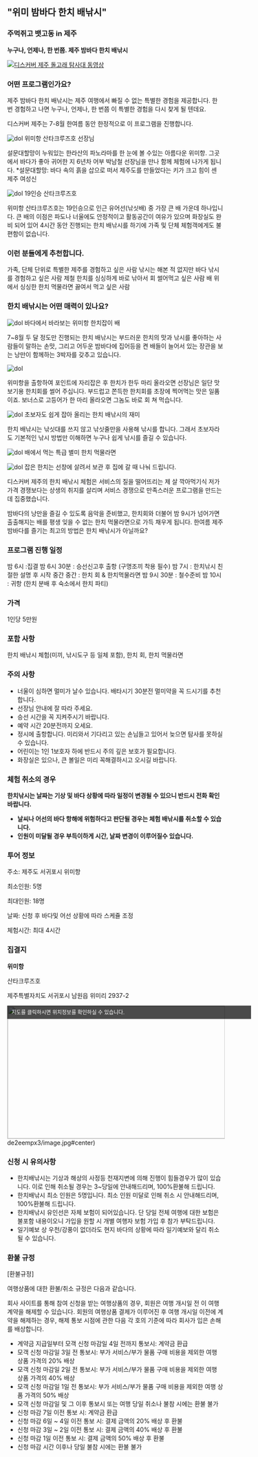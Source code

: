 

## "위미 밤바다 한치 배낚시"
### 주먹쥐고 뱃고동 in 제주

**누구나, 언제나, 한 번쯤. 제주 밤바다 한치 배낚시**

[![디스커버 제주 돌고래 탐사대 동영상](https://img.youtube.com/vi/70T_BBL1tH8/0.jpg)](https://www.youtube.com/watch?v=70T_BBL1tH8)

### 어떤 프로그램인가요?

제주 밤바다 한치 배낚시는 제주 여행에서 빠질 수 없는 특별한 경험을 제공합니다.
한 번 경험하고 나면 누구나, 언제나, 한 번쯤 이 특별한 경험을 다시 찾게 될 텐데요.

디스커버 제주는 7-8월 한여름 동안 한정적으로 이 프로그램을 진행합니다.



![dol](https://s5.postimg.org/3mzlvpgon/image.jpg#center)
위미항 산타크루즈호 선장님





설문대할망이 누워있는 한라산의 파노라마를 한 눈에 볼 수있는 아름다운 위미항.
그곳에서 바다가 좋아 귀어한 지 6년차 어부 박남철 선장님을 만나 함께 체험에 나가게 됩니다.
*설문대할망: 바다 속의 흙을 삽으로 떠서 제주도를 만들었다는 키가 크고 힘이 센 제주 여성신

![dol](https://s5.postimg.org/a38klsp87/image.jpg#center)
19인승 산타크루즈호



위미항 산타크루즈호는 19인승으로 인근 유어선(낚싯배) 중 가장 큰 배 가운데 하나입니다. 
큰 배의 이점은 파도나 너울에도 안정적이고 활동공간이 여유가 있으며 화장실도 완비 되어 있어 
4시간 동안 진행되는 한치 배낚시를 하기에 가족 및 단체 체험객에게도 불편함이 없습니다. 


### 이런 분들에게 추천합니다.

가족, 단체 단위로 특별한 제주를 경험하고 싶은 사람
낚시는 해본 적 없지만 바다 낚시를 경험하고 싶은 사람
제철 한치를 싱싱하게 바로 낚아서 회 썰어먹고 싶은 사람
배 위에서 싱싱한 한치 먹물라면 끓여서 먹고 싶은 사람

### 한치 배낚시는 어떤 매력이 있나요?

![dol](https://s5.postimg.org/6pvqlc69j/image.jpg#center)
바다에서 바라보는 위미항 한치잡이 배


 
7~8월 두 달 정도만 진행되는 한치 배낚시는 부드러운 한치의 맛과 낚시를 좋아하는 사람들이 말하는 손맛, 
그리고 어두운 밤바다에 집어등을 켠 배들이 늘어서 있는 장관을 보는 낭만이 함께하는 3박자를 갖추고 있습니다. 

![dol](https://s5.postimg.org/70394okvr/image.jpg#center)

위미항을 출항하여 포인트에 자리잡은 후 한치가 한두 마리 올라오면 선장님은 일단 맛보기용 한치회를 썰어 주십니다. 
부드럽고 쫀득한 한치회를 초장에 찍어먹는 맛은 일품이죠. 
보너스로 고등어가 한 마리 올라오면 그놈도 바로 회 쳐 먹습니다. 

![dol](https://s5.postimg.org/idpsfvvef/image.jpg#center)
초보자도 쉽게 잡아 올리는 한치 배낚시의 재미




한치 배낚시는 낚싯대를 쓰지 않고 낚싯줄만을 사용해 낚시를 합니다.
그래서 초보자라도 기본적인 낚시 방법만 이해하면 누구나 쉽게 낚시를 즐길 수 있습니다.

![dol](https://s5.postimg.org/kxq0nq8c7/image.jpg#center)
배에서 먹는 특급 별미 한치 먹물라면




![dol](https://s5.postimg.org/7uue4gi47/image.jpg#center)
잡은 한치는 선창에 살려서 보관 후 집에 갈 때 나눠 드립니다.




디스커버 제주의 한치 배낚시 체험은 서비스의 질을 떨어뜨리는 제 살 깍아먹기식 저가 가격 경쟁보다는 
상생의 취지를 살리며 서비스 경쟁으로 만족스러운 프로그램을 만드는데 집중했습니다.  

밤바다의 낭만을 즐길 수 있도록 음악을 준비했고, 
한치회와 더불어 밤  9시가 넘어가면 출출해지는 배를 평생 잊을 수 없는 한치 먹물라면으로 가득 채우게 됩니다.
한여름 제주 밤바다를 즐기는 최고의 방법은 한치 배낚시가 아닐까요?


### 프로그램 진행 일정
밤 6시 :집결 
밤 6시 30분 : 승선신고후 출항 (구명조끼 착용 필수) 
밤 7시 : 한치낚시 친절한 설명 후 시작
중간 중간 : 한치 회 & 한치먹물라면 
밤 9시 30분 : 철수준비 
밤 10시 : 귀항 (한치 분배 후 숙소에서 한치 파티) 

### 가격
1인당 5만원

### 포함 사항
한치 배낚시 체험(미끼, 낚시도구 등 일체 포함), 한치 회, 한치 먹물라면

### 주의 사항
  - 너울이 심하면 멀미가 날수 있습니다. 배타시기 30분전 멀미약을 꼭 드시기를 추천합니다.
  - 선장님 안내에 잘 따라 주세요.
  - 승선 시간을 꼭 지켜주시기 바랍니다. 
  - 예약 시간 20분전까지 오세요.
  - 정시에 출항합니다. 미리와서 기다리고 있는 손님들고 있어서 늦으면 탐사를 못하실 수 있습니다.
  - 어린이는 1인 1보호자 하에 반드시 주의 깊은 보호가 필요합니다.
  - 화장실은 있으나, 큰 볼일은 미리 꼭해결하시고 오시길 바랍니다.

### 체험 취소의 경우
**한치낚시는 날짜는 기상 및 바다 상황에 따라 일정이 변경될 수 있으니 반드시 전화 확인 바랍니다.**

* **날씨나 어선의 바다 항해에 위험하다고 판단될 경우는 체험 배낚시를 취소할 수 있습니다.**
* **인원이 미달될 경우 부득이하게 시간, 날짜 변경이 이루어질수 있습니다.**

### 투어 정보
주소: 제주도 서귀포시 위미항

최소인원: 5명

최대인원: 18명

날짜: 신청 후 바다및 어선 상황에 따라 스케쥴 조정

체험시간: 최대 4시간

### 집결지

**위미항**

산타크루즈호

제주특별자치도 서귀포시 남원읍 위미리 2937-2 

<a href="http://map.daum.net/?urlX=420543&urlY=-61677&urlLevel=3&map_type=TYPE_MAP&map_hybrid=false&SHOWMARK=true" target="_blank"><span style="background:#000;position:absolute;width:557px;opacity:.7;filter:alpha(opacity=70);color:#fff;overflow:hidden;font:12px/1.5 Dotum, '돋움', sans-serif;text-decoration:none;padding:7px 0px 0px 10px; height: 24px;">지도를 클릭하시면 위치정보를 확인하실 수 있습니다.</span><img width="565" height="308" src="http://map2.daum.net/map/mapservice?MX=420543&MY=-61677&SCALE=2.5&IW=565&IH=308&COORDSTM=WCONGNAMUL" style="border:1px solid #ccc"></a>
de2eempx3/image.jpg#center)


### 신청 시 유의사항
- 한치배낚시는 기상과 해상의 사정등 천재지변에 의해 진행이 힘들경우가 많이 있습니다.
이로 인해 취소될 경우는 3~당일에 안내해드리며, 100%환불해 드립니다.
- 한치배낚시 최소 인원은 5명입니다. 최소 인원 미달로 인해 취소 시 안내해드리며, 100%환불해 드립니다.
- 한치배낚시 유인선은 자체 보험이 되어있습니다. 단 당일 전체 여행에 대한 보험은 불포함 내용이오니 가입을 원할 시 개별 여행자 보험 가입 후 참가 부탁드립니다.
- 일기예보 상 우천/강풍이 없더라도 현지 바다의 상황에 따라 일기예보와 달리 취소될 수 있습니다.

### 환불 규정
[환불규정]

여행상품에 대한 환불/취소 규정은 다음과 같습니다.

회사 사이트를 통해 참여 신청을 받는 여행상품의 경우, 회원은 여행 개시일 전 이 여행 계약을 해제할 수 있습니다. 회원의 여행상품 결제가 이루어진 후 여행 개시일 이전에 계약을 해제하는 경우, 해제 통보 시점에 관한 다음 각 호의 기준에 따라 회사가 입은 손해를 배상합니다.

* 계약금 지급일부터 모객 신청 마감일 4일 전까지 통보시: 계약금 환급
* 모객 신청 마감일 3일 전 통보시: 부가 서비스/부가 물품 구매 비용을 제외한 여행 상품 가격의 20% 배상
* 모객 신청 마감일 2일 전 통보시: 부가 서비스/부가 물품 구매 비용을 제외한 여행 상품 가격의 40% 배상
* 모객 신청 마감일 1일 전 통보시: 부가 서비스/부가 물품 구매 비용을 제외한 여행 상품 가격의 50% 배상
* 모객 신청 마감일 및 그 이후 통보시 또는 여행 당일 취소나 불참 시에는 환불 불가
* 신청 마감 7일 이전 통보 시: 계약금 환급 
* 신청 마감 6일 ~ 4일 이전 통보 시: 결제 금액의 20% 배상 후 환불 
* 신청 마감 3일 ~ 2일 이전 통보 시: 결제 금액의 40% 배상 후 환불 
* 신청 마감 1일 이전 통보 시: 결제 금액의 50% 배상 후 환불 
* 신청 마감 시간 이후나 당일 불참 시에는 환불 불가


